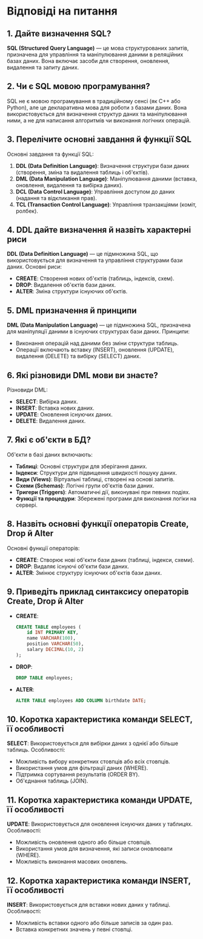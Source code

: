 # Відповіді на питання

## 1. Дайте визначення SQL?

**SQL (Structured Query Language)** — це мова структурованих запитів, призначена для управління та маніпулювання даними в реляційних базах даних. Вона включає засоби для створення, оновлення, видалення та запиту даних.

## 2. Чи є SQL мовою програмування?

SQL не є мовою програмування в традиційному сенсі (як C++ або Python), але це декларативна мова для роботи з базами даних. Вона використовується для визначення структур даних та маніпулювання ними, а не для написання алгоритмів чи виконання логічних операцій.

## 3. Перелічите основні завдання й функції SQL

Основні завдання та функції SQL:
1. **DDL (Data Definition Language)**: Визначення структури бази даних (створення, зміна та видалення таблиць і об'єктів).
2. **DML (Data Manipulation Language)**: Маніпулювання даними (вставка, оновлення, видалення та вибірка даних).
3. **DCL (Data Control Language)**: Управління доступом до даних (надання та відкликання прав).
4. **TCL (Transaction Control Language)**: Управління транзакціями (коміт, ролбек).

## 4. DDL дайте визначення й назвіть характерні риси

**DDL (Data Definition Language)** — це підмножина SQL, що використовується для визначення та управління структурами бази даних. Основні риси:
- **CREATE**: Створення нових об'єктів (таблиць, індексів, схем).
- **DROP**: Видалення об'єктів бази даних.
- **ALTER**: Зміна структури існуючих об'єктів.

## 5. DML призначення й принципи

**DML (Data Manipulation Language)** — це підмножина SQL, призначена для маніпуляції даними в існуючих структурах бази даних. Принципи:
- Виконання операцій над даними без зміни структури таблиць.
- Операції включають вставку (INSERT), оновлення (UPDATE), видалення (DELETE) та вибірку (SELECT) даних.

## 6. Які різновиди DML мови ви знаєте?

Різновиди DML:
- **SELECT**: Вибірка даних.
- **INSERT**: Вставка нових даних.
- **UPDATE**: Оновлення існуючих даних.
- **DELETE**: Видалення даних.

## 7. Які є об'єкти в БД?

Об'єкти в базі даних включають:
- **Таблиці**: Основні структури для зберігання даних.
- **Індекси**: Структури для підвищення швидкості пошуку даних.
- **Види (Views)**: Віртуальні таблиці, створені на основі запитів.
- **Схеми (Schemas)**: Логічні групи об'єктів бази даних.
- **Тригери (Triggers)**: Автоматичні дії, виконувані при певних подіях.
- **Функції та процедури**: Збережені програми для виконання логіки на сервері.

## 8. Назвіть основні функції операторів Create, Drop й Alter

Основні функції операторів:
- **CREATE**: Створює нові об'єкти бази даних (таблиці, індекси, схеми).
- **DROP**: Видаляє існуючі об'єкти бази даних.
- **ALTER**: Змінює структуру існуючих об'єктів бази даних.

## 9. Приведіть приклад синтаксису операторів Create, Drop й Alter

- **CREATE**:
  ```sql
  CREATE TABLE employees (
      id INT PRIMARY KEY,
      name VARCHAR(100),
      position VARCHAR(50),
      salary DECIMAL(10, 2)
  );
  ```
  
- **DROP**:
  ```sql
  DROP TABLE employees;
  ```

- **ALTER**:
  ```sql
  ALTER TABLE employees ADD COLUMN birthdate DATE;
  ```

## 10. Коротка характеристика команди SELECT, її особливості

**SELECT**: Використовується для вибірки даних з однієї або більше таблиць. Особливості:
- Можливість вибору конкретних стовпців або всіх стовпців.
- Використання умов для фільтрації даних (WHERE).
- Підтримка сортування результатів (ORDER BY).
- Об'єднання таблиць (JOIN).

## 11. Коротка характеристика команди UPDATE, її особливості

**UPDATE**: Використовується для оновлення існуючих даних у таблицях. Особливості:
- Можливість оновлення одного або більше стовпців.
- Використання умов для визначення, які записи оновлювати (WHERE).
- Можливість виконання масових оновлень.

## 12. Коротка характеристика команди INSERT, її особливості

**INSERT**: Використовується для вставки нових даних у таблиці. Особливості:
- Можливість вставки одного або більше записів за один раз.
- Вставка конкретних значень у певні стовпці.